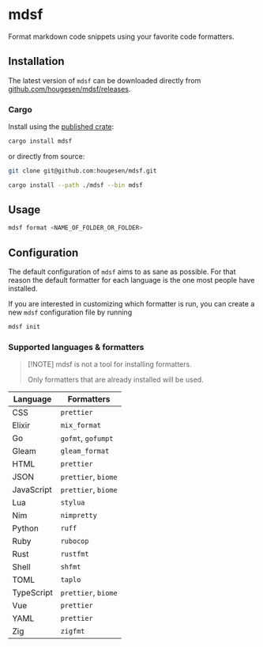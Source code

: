 # mdsf

Format markdown code snippets using your favorite code formatters.

## Installation

The latest version of `mdsf` can be downloaded directly from [github.com/hougesen/mdsf/releases](https://github.com/hougesen/mdsf/releases).

### Cargo

Install using the [published crate](https://crates.io/crates/mdsf):

```sh
cargo install mdsf
```

or directly from source:

```sh
git clone git@github.com:hougesen/mdsf.git

cargo install --path ./mdsf --bin mdsf
```

## Usage

```sh
mdsf format <NAME_OF_FOLDER_OR_FOLDER>
```

## Configuration

The default configuration of `mdsf` aims to as sane as possible. For that reason the default formatter for each language is the one most people have installed.

If you are interested in customizing which formatter is run, you can create a new `mdsf` configuration file by running

```sh
mdsf init
```

### Supported languages & formatters

> \[!NOTE\]
> mdsf is not a tool for installing formatters.
>
> Only formatters that are already installed will be used.

| Language   | Formatters          |
| ---------- | ------------------- |
| CSS        | `prettier`          |
| Elixir     | `mix_format`        |
| Go         | `gofmt`, `gofumpt`  |
| Gleam      | `gleam_format`      |
| HTML       | `prettier`          |
| JSON       | `prettier`, `biome` |
| JavaScript | `prettier`, `biome` |
| Lua        | `stylua`            |
| Nim        | `nimpretty`         |
| Python     | `ruff`              |
| Ruby       | `rubocop`           |
| Rust       | `rustfmt`           |
| Shell      | `shfmt`             |
| TOML       | `taplo`             |
| TypeScript | `prettier`, `biome` |
| Vue        | `prettier`          |
| YAML       | `prettier`          |
| Zig        | `zigfmt`            |
